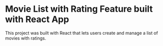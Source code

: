 # Movie List with Rating Feature built with React App

This project was built with React that lets users create and manage a list of movies with ratings.
